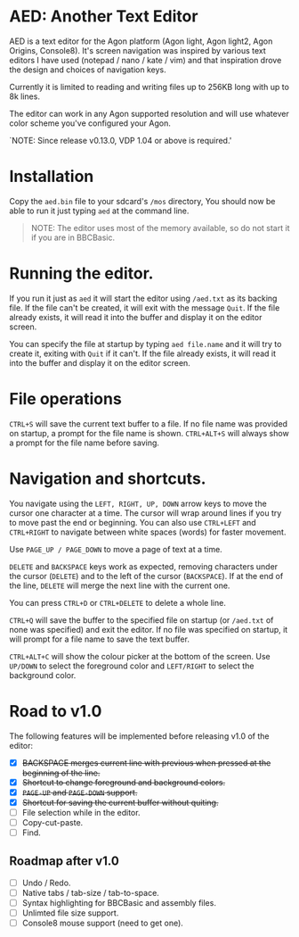 # AED: Another Text Editor

AED is a text editor for the Agon platform (Agon light, Agon light2, Agon Origins, Console8).
It's screen navigation was inspired by various text editors I have used (notepad / nano / kate / vim) and
that inspiration drove the design and choices of navigation keys.

Currently it is limited to reading and writing files up to 256KB long with up to 8k lines.

The editor can work in any Agon supported resolution and will use whatever color scheme you've configured
your Agon.

`NOTE: Since release v0.13.0, VDP 1.04 or above is required.'

# Installation

Copy the `aed.bin` file to your sdcard's `/mos` directory, You should now be able to run it just typing `aed` at the command line.

> NOTE: The editor uses most of the memory available, so do not start it if you are in BBCBasic.

# Running the editor.
If you run it just as `aed` it will start the editor using `/aed.txt` as its backing file. If the file can't be created,
it will exit with the message `Quit`. If the file already exists, it will read it into the buffer and display it on the editor screen.

You can specify the file at startup by typing `aed file.name` and it will try to create it, exiting with `Quit` if it can't.
If the file already exists, it will read it into the buffer and display it on the editor screen.

# File operations
`CTRL+S` will save the current text buffer to a file. If no file name was provided on startup, a prompt for the file name is shown.
`CTRL+ALT+S` will always show a prompt for the file name before saving.

# Navigation and shortcuts.
You navigate using the `LEFT, RIGHT, UP, DOWN` arrow keys to move the cursor one character at a time. The cursor will wrap around lines if you
try to move past the end or beginning. You can also use `CTRL+LEFT` and `CTRL+RIGHT` to navigate between white spaces (words) for
faster movement.

Use `PAGE_UP / PAGE_DOWN` to move a page of text at a time.

`DELETE` and `BACKSPACE` keys work as expected, removing characters under the cursor (`DELETE`) and to the left of the cursor (`BACKSPACE`).
If at the end of the line, `DELETE` will merge the next line with the current one.

You can press `CTRL+D` or `CTRL+DELETE` to delete a whole line.

`CTRL+Q` will save the buffer to the specified file on startup (or `/aed.txt` of none was specified) and exit the editor.
If no file was specified on startup, it will prompt for a file name to save the text buffer.

`CTRL+ALT+C` will show the colour picker at the bottom of the screen. Use `UP/DOWN` to select the foreground color and `LEFT/RIGHT` to
select the background color. 

# Road to v1.0
The following features will be implemented before releasing v1.0 of the editor:

- [x] ~~BACKSPACE merges current line with previous when pressed at the beginning of the line.~~
- [x] ~~Shortcut to change foreground and background colors.~~
- [x] ~~`PAGE-UP` and `PAGE-DOWN` support.~~
- [x] ~~Shortcut for saving the current buffer without quiting.~~
- [ ] File selection while in the editor.
- [ ] Copy-cut-paste.
- [ ] Find.

## Roadmap after v1.0

- [ ] Undo / Redo.
- [ ] Native tabs / tab-size / tab-to-space.
- [ ] Syntax highlighting for BBCBasic and assembly files.
- [ ] Unlimted file size support.
- [ ] Console8 mouse support (need to get one).
